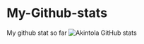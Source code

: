 # My-Github-stats
My github stat so far
![Akintola GitHub stats](https://github-readme-stats.vercel.app/api?username=Akintola-stephen&show_icons=true&theme=radical)
